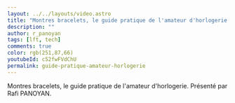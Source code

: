 ```yaml
---
layout: ../../layouts/video.astro
title: "Montres bracelets, le guide pratique de l'amateur d'horlogerie #LFT 31/03/23"
description: ""
author: r_panoyan
tags: [lft, tech]
comments: true
color: rgb(251,87,66)
youtubeId: c52fwFVdChU
permalink: guide-pratique-amateur-horlogerie
---
```


Montres bracelets, le guide pratique de l'amateur d'horlogerie.
Présenté par Rafi PANOYAN.
